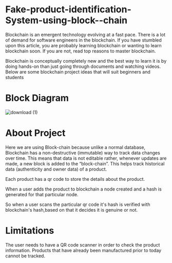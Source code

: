 # Fake-product-identification-System-using-block--chain

Blockchain is an emergent technology evolving at a fast pace. There is a lot of demand for software engineers in the blockchain. If you have stumbled upon this article, you are probably learning blockchain or wanting to learn blockchain soon. If you are not, read top reasons to master blockchain.

Blockchain is conceptually completely new and the best way to learn it is by doing hands-on than just going through documents and watching videos. Below are some blockchain project ideas that will suit beginners and students

# Block Diagram


![download (1)](https://user-images.githubusercontent.com/68432799/96145312-b54d9f80-0f22-11eb-89ad-93e8c6db6d36.png)


# About Project
 Here we are using Block-chain because unlike a normal database, Blockchain has a non-destructive (immutable) way to track data changes over time. This means that data is not editable rather, whenever updates are made, a new block is added to the “block-chain”. This helps track historical data (authenticity and owner data) of a product.
 
 
Each product has a qr code to store the details about the product.

When a user adds the product to blockchain a node created and a hash is generated for that particular node.

So when a user scans the particular qr code it's hash is verified with blockchain's hash,based on that it decides it is genuine or not.
 

# Limitations

The user needs to have a QR code scanner in order to check the product information.
Products that have already been manufactured prior to today cannot be tracked.





